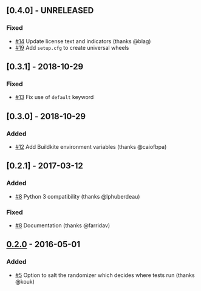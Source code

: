 ## [0.4.0] - UNRELEASED
### Fixed
- [#14](https://github.com/dlanger/nose-parallel/pull/14) Update license text and indicators (thanks @blag)
- [#19](https://github.com/dlanger/nose-parallel/pull/19) Add `setup.cfg` to create universal wheels

## [0.3.1] - 2018-10-29
### Fixed
- [#13](https://github.com/dlanger/nose-parallel/pull/13) Fix use of `default` keyword

## [0.3.0] - 2018-10-29
### Added
- [#12](https://github.com/dlanger/nose-parallel/pull/12) Add Buildkite environment variables (thanks @caiofbpa)

## [0.2.1] - 2017-03-12
### Added
- [#8](https://github.com/dlanger/nose-parallel/pull/8) Python 3 compatibility (thanks @lphuberdeau)
### Fixed
- [#8](https://github.com/dlanger/nose-parallel/pull/7) Documentation (thanks @farridav)


## [0.2.0] - 2016-05-01
### Added
- [#5](https://github.com/dlanger/nose-parallel/pull/5) Option to salt the randomizer which decides where tests run (thanks @kouk)


[0.2.0]: https://github.com/dlanger/nose-parallel/compare/2ccb175016cb4c492bb4e924adcb9ba5eac3ded0...0.2.0
